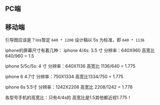 ## PC端
## 移动端

引导图应该是？ios暂定 `640 * 1200`
设计稿以 5s 为标准，即 `640 * 1136`

iphone的屏幕尺寸有着几种：
iphone 4/4s: 3.5 寸 分辨率：640X960 高宽比 640/960 = 1.5

iphone 5/5c/5s: 4 寸 分辨率：640X1136 高宽比 1136/640 = 1.775

iphone 6 4.7寸 分辨率：750X1334 高宽比1334/750 = 1.775 

iphone 6s 5.5寸 分辨率：1242X2208 高宽比 2208/1242 = 1.778

 
各型号手机的高宽比：只有4/4s的 高宽比是1.5其他都近视1.775！

